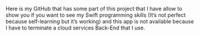 Here is my GitHub that has some part of this project that I have allow to show you if you want to see my Swift programming skills 
(It’s not perfect because self-learning but it’s working)
and this app is not available because I have to terminate a cloud services Back-End that I use.

